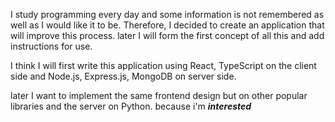 I study programming every day and some information is not remembered as well as I would like it to be. Therefore, I decided to create an application that will improve this process. later I will form the first concept of all this and add instructions for use.

I think I will first write this application using React, TypeScript on the client side and Node.js, Express.js, MongoDB on server side.

later I want to implement the same frontend design but on other popular libraries and the server on Python. because i'm ***interested***
